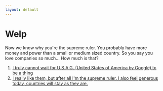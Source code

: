 ```yaml
---
layout: default
---
```


# Welp

Now we know why you're the supreme ruler. You probably have more money and power than a small or medium sized country. So you say you love companies so much... How much is that? 

1. [I truly cannot wait for U.S.A.G. (United States of America by Google) to be a thing](./scenario-4)
2. [I really like them, but after all I'm the supreme ruler. I also feel generous today, countries will stay as they are.](./scenario-5)
